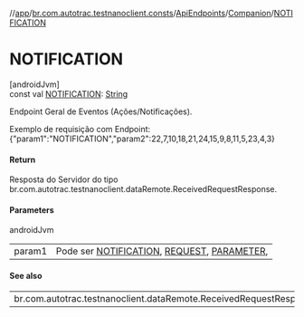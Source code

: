 //[app](../../../../index.md)/[br.com.autotrac.testnanoclient.consts](../../index.md)/[ApiEndpoints](../index.md)/[Companion](index.md)/[NOTIFICATION](-n-o-t-i-f-i-c-a-t-i-o-n.md)

# NOTIFICATION

[androidJvm]\
const val [NOTIFICATION](-n-o-t-i-f-i-c-a-t-i-o-n.md): [String](https://kotlinlang.org/api/latest/jvm/stdlib/kotlin/-string/index.html)

Endpoint Geral de Eventos (Ações/Notificações).

Exemplo de requisição com Endpoint: {&quot;param1&quot;:&quot;NOTIFICATION&quot;,&quot;param2&quot;:22,7,10,18,21,24,15,9,8,11,5,23,4,3}

#### Return

Resposta do Servidor do tipo br.com.autotrac.testnanoclient.dataRemote.ReceivedRequestResponse.

#### Parameters

androidJvm

| | |
|---|---|
| param1 | Pode ser [NOTIFICATION](-n-o-t-i-f-i-c-a-t-i-o-n.md), [REQUEST](-r-e-q-u-e-s-t.md), [PARAMETER](-p-a-r-a-m-e-t-e-r.md), |

#### See also

| |
|---|
| br.com.autotrac.testnanoclient.dataRemote.ReceivedRequestResponse |
